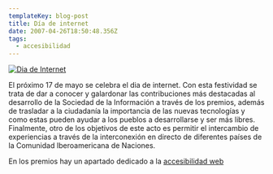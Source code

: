 ```yaml
---
templateKey: blog-post
title: Día de internet
date: 2007-04-26T18:50:48.356Z
tags:
  - accesibilidad
---
```

[![Dia de Internet](https://i1.wp.com/www.javiermaties.com/sipuedo/wp-content/uploads/2007/04/120x60_compilado.gif)](http://www.diadeinternet.org/2007/ "Dia de Internet")

El pr­óximo 17 de mayo se celebra el dia de internet. Con esta festividad se trata de dar a conocer y galardonar las contribuciones más destacadas al desarrollo de la Sociedad de la Informaci­ón a través de los premios, además de trasladar a la ciudadaní­a la importancia de las nuevas tecnologí­as y como estas pueden ayudar a los pueblos a desarrollarse y ser más libres. Finalmente, otro de los objetivos de este acto es permitir el intercambio de experiencias a través de la interconexi­ón en directo de diferentes paí­ses de la Comunidad Iberoamericana de Naciones.

En los premios hay un apartado dedicado a la [accesibilidad web](http://www.diadeinternet.org/2007/index.php?body=premios_cat_todos_c3&id_rubrique=63&pais=21 "Premios")